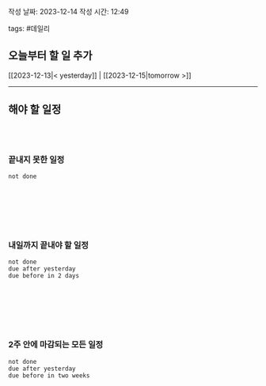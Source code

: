 
작성 날짜: 2023-12-14
작성 시간: 12:49

tags: #데일리

## 오늘부터 할 일 추가

[[2023-12-13|< yesterday]] | [[2023-12-15|tomorrow >]]  
  
---  
## 해야 할 일정  

<br></br>
### 끝내지 못한 일정

```tasks
not done
```
<br></br>

<br></br>
### 내일까지 끝내야 할 일정
```tasks
not done
due after yesterday
due before in 2 days
```
<br></br>

<br></br>
### 2주 안에 마감되는 모든 일정
```tasks
not done
due after yesterday
due before in two weeks
```